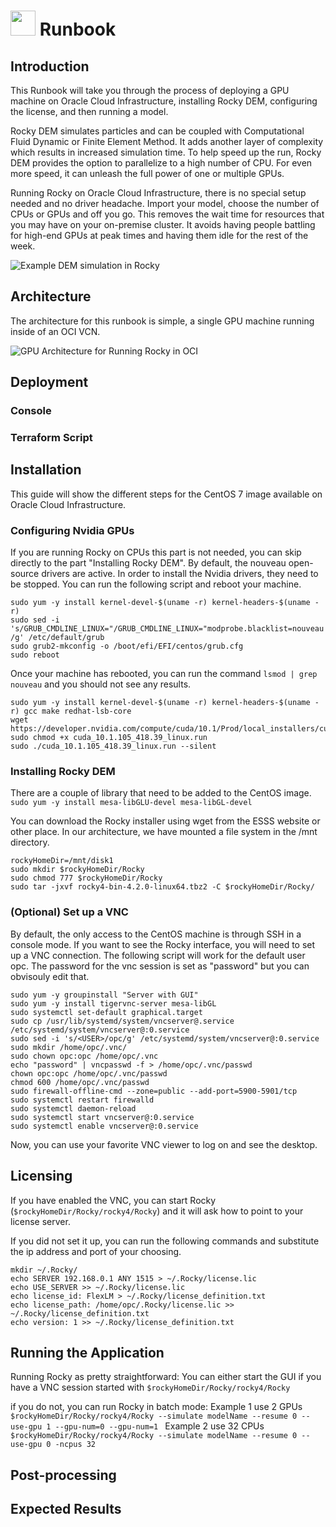 # <img src="https://github.com/oci-hpc/oci-hpc-runbook-rocky/blob/master/images/rockylogo.png" height="40"> Runbook

## Introduction
This Runbook will take you through the process of deploying a GPU machine on Oracle Cloud Infrastructure, installing Rocky DEM, configuring the license, and then running a model.

Rocky DEM simulates particles and can be coupled with Computational Fluid Dynamic or Finite Element Method. It adds another layer of complexity which results in increased simulation time. To help speed up the run, Rocky DEM provides the option to parallelize to a high number of CPU. For even more speed, it can unleash the full power of one or multiple GPUs. 

Running Rocky on Oracle Cloud Infrastructure, there is no special setup needed and no driver headache. Import your model, choose the number of CPUs or GPUs and off you go. This removes the wait time for resources that you may have on your on-premise cluster. It avoids having people battling for high-end GPUs at peak times and having them idle for the rest of the week.

![](https://github.com/oci-hpc/oci-hpc-runbook-rocky/blob/master/images/3184v0.gif "Example DEM simulation in Rocky")
## Architecture
The architecture for this runbook is simple, a single GPU machine running inside of an OCI VCN.

![](https://github.com/oci-hpc/oci-hpc-runbook-rocky/blob/master/images/HPC_arch_draft.png "GPU Architecture for Running Rocky in OCI")
## Deployment
### Console
### Terraform Script
## Installation
This guide will show the different steps for the CentOS 7 image available on Oracle Cloud Infrastructure. 
### Configuring Nvidia GPUs
If you are running Rocky on CPUs this part is not needed, you can skip directly to the part "Installing Rocky DEM".
By default, the nouveau open-source drivers are active. In order to install the Nvidia drivers, they need to be stopped. You can run the following script and reboot your machine. 
```
sudo yum -y install kernel-devel-$(uname -r) kernel-headers-$(uname -r)
sudo sed -i 's/GRUB_CMDLINE_LINUX="/GRUB_CMDLINE_LINUX="modprobe.blacklist=nouveau /g' /etc/default/grub
sudo grub2-mkconfig -o /boot/efi/EFI/centos/grub.cfg
sudo reboot
```
Once your machine has rebooted, you can run the command `lsmod | grep nouveau` and you should not see any results. 
```
sudo yum -y install kernel-devel-$(uname -r) kernel-headers-$(uname -r) gcc make redhat-lsb-core
wget https://developer.nvidia.com/compute/cuda/10.1/Prod/local_installers/cuda_10.1.105_418.39_linux.run
sudo chmod +x cuda_10.1.105_418.39_linux.run
sudo ./cuda_10.1.105_418.39_linux.run --silent
```
### Installing Rocky DEM
There are a couple of library that need to be added to the CentOS image. 
`sudo yum -y install mesa-libGLU-devel mesa-libGL-devel`

You can download the Rocky installer using wget from the ESSS website or other place. In our architecture, we have mounted a file system in the /mnt directory.

```
rockyHomeDir=/mnt/disk1
sudo mkdir $rockyHomeDir/Rocky
sudo chmod 777 $rockyHomeDir/Rocky
sudo tar -jxvf rocky4-bin-4.2.0-linux64.tbz2 -C $rockyHomeDir/Rocky/
```

### (Optional) Set up a VNC
By default, the only access to the CentOS machine is through SSH in a console mode. If you want to see the Rocky interface, you will need to set up a VNC connection. The following script will work for the default user opc. The password for the vnc session is set as "password" but you can obvisouly edit that. 
```
sudo yum -y groupinstall "Server with GUI"
sudo yum -y install tigervnc-server mesa-libGL
sudo systemctl set-default graphical.target
sudo cp /usr/lib/systemd/system/vncserver@.service /etc/systemd/system/vncserver@:0.service
sudo sed -i 's/<USER>/opc/g' /etc/systemd/system/vncserver@:0.service
sudo mkdir /home/opc/.vnc/
sudo chown opc:opc /home/opc/.vnc
echo "password" | vncpasswd -f > /home/opc/.vnc/passwd
chown opc:opc /home/opc/.vnc/passwd
chmod 600 /home/opc/.vnc/passwd
sudo firewall-offline-cmd --zone=public --add-port=5900-5901/tcp
sudo systemctl restart firewalld
sudo systemctl daemon-reload
sudo systemctl start vncserver@:0.service
sudo systemctl enable vncserver@:0.service
```

Now, you can use your favorite VNC viewer to log on and see the desktop.
## Licensing

If you have enabled the VNC, you can start Rocky (`$rockyHomeDir/Rocky/rocky4/Rocky`) and it will ask how to point to your license server. 

If you did not set it up, you can run the following commands and substitute the ip address and port of your choosing. 
```
mkdir ~/.Rocky/
echo SERVER 192.168.0.1 ANY 1515 > ~/.Rocky/license.lic
echo USE_SERVER >> ~/.Rocky/license.lic
echo license_id: FlexLM > ~/.Rocky/license_definition.txt
echo license_path: /home/opc/.Rocky/license.lic >> ~/.Rocky/license_definition.txt
echo version: 1 >> ~/.Rocky/license_definition.txt
```

## Running the Application
Running Rocky as pretty straightforward: 
You can either start the GUI if you have a VNC session started with 
`$rockyHomeDir/Rocky/rocky4/Rocky`

if you do not, you can run Rocky in batch mode:
Example 1 use 2 GPUs
`$rockyHomeDir/Rocky/rocky4/Rocky --simulate modelName --resume 0 --use-gpu 1 --gpu-num=0 --gpu-num=1 `
Example 2 use 32 CPUs
`$rockyHomeDir/Rocky/rocky4/Rocky --simulate modelName --resume 0 --use-gpu 0 -ncpus 32 `

## Post-processing

## Expected Results
